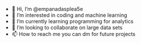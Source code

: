 - 👋 Hi, I’m @empanadasplea5e
- 👀 I’m interested in coding and machine learning
- 🌱 I’m currently learning programming for analytics
- 💞️ I’m looking to collaborate on large data sets
- 📫 How to reach me you can dm for future projects

<!---
empanadasplea5e/empanadasplea5e is a ✨ special ✨ repository because its `README.md` (this file) appears on your GitHub profile.
You can click the Preview link to take a look at your changes.
--->
